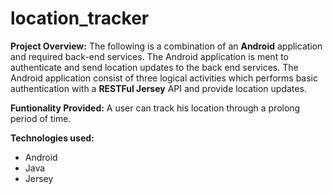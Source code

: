 # location_tracker

<strong>Project Overview:</strong>
The following is a combination of an <strong>Android</strong> application and required back-end services. The Android application is ment to authenticate and send location updates to the back end services. The Android application consist of three logical activities which performs basic authentication with a <strong>RESTFul Jersey</strong> API and provide location updates.

<strong>Funtionality Provided:</strong>
A user can track his location through a prolong period of time.

<strong>Technologies used:</strong>
<ul>
<li>Android</li>
<li>Java</li>
<li>Jersey</li>
</ul>
